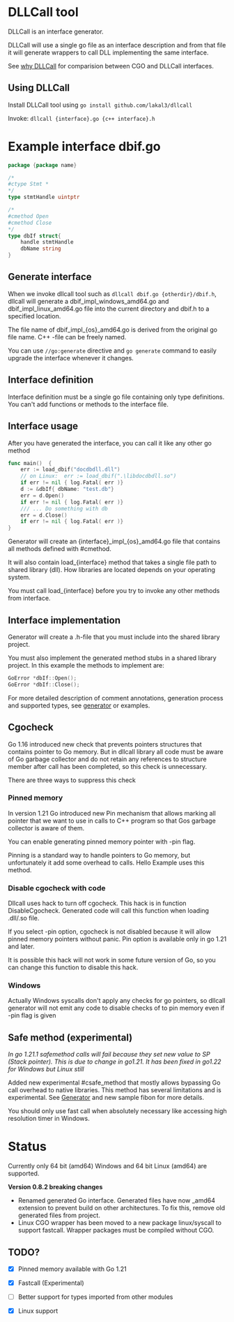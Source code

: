 # DLLCall tool

DLLCall is an interface generator. 

DLLCall will use a single go file as an interface description and
from that file it will generate wrappers to call DLL implementing the same interface.

See [why DLLCall](why.md) for comparision between CGO and DLLCall interfaces.

## Using DLLCall

Install DLLCall tool using `go install github.com/lakal3/dllcall`

Invoke:  `dllcall {interface}.go {c++ interface}.h`

# Example interface dbif.go

```go
package {package name}

/*
#ctype Stmt *
*/
type stmtHandle uintptr

/*
#cmethod Open
#cmethod Close
*/
type dbIf struct{
	handle stmtHandle
	dbName string	
}
```

## Generate interface
When we invoke dllcall tool such as `dllcall dbif.go {otherdir}/dbif.h`, 
dllcall will generate a dbif_impl_windows_amd64.go and dbif_impl_linux_amd64.go file into the current directory and dbif.h to a specified location.

The file name of dbif_impl_{os}_amd64.go is derived from the original go file name. C++ -file can be freely named.

You can use `//go:generate` directive and `go generate` command to easily upgrade the interface whenever it changes.

## Interface definition

Interface definition must be a single go file containing only type definitions. 
You can't add functions or methods to the interface file.

## Interface usage
After you have generated the interface, you can call it like any other go method 

```go
func main()  {
	err := load_dbif("docdbdll.dll") 
	// on Linux:  err := load_dbif(".\libdocdbdll.so") 
	if err != nil { log.Fatal( err )}
	d := &dbIf{ dbName: "test.db"}
	err = d.Open()
	if err != nil { log.Fatal( err )}
	/// ... Do something with db
	err = d.Close()
	if err != nil { log.Fatal( err )}
}
```

Generator will create an {interface}\_impl\_{os}_amd64.go file that contains all methods 
defined with #cmethod. 

It will also contain load\_{interface} method that takes a single file path to shared library (dll).
How libraries are located depends on your operating system.
 
You must call load\_{interface} before you try to invoke any other methods from interface.

## Interface implementation

Generator will create a .h-file that you must include into the shared library project. 

You must also implement the generated method stubs in a shared library project. 
In this example the methods to implement are:
```cpp
GoError *dbIf::Open();
GoError *dbIf::Close();
```

For more detailed description of comment annotations, generation process and supported types, see [generator](generator.md)
or examples.

## Cgocheck

Go 1.16 introduced new check that prevents pointers structures that contains pointer to Go memory.
But in dllcall library all code must be aware of Go garbage collector and do not retain any references
to structure member after call has been completed, so this check is unnecessary.

There are three ways to suppress this check

### Pinned memory
In version 1.21 Go introduced new Pin mechanism that allows marking all pointer that we want to use in calls to C++ program so
that Gos garbage collector is aware of them. 

You can enable generating pinned memory pointer with -pin flag. 

Pinning is a standard way to handle pointers to Go memory, but unfortunately it add some overhead to calls. Hello Example uses this method.

### Disable cgocheck with code

Dllcall uses hack to turn off cgocheck. This hack is in function DisableCgocheck. 
Generated code will call this function when loading .dll/.so file.

If you select -pin option, cgocheck is not disabled because it will allow pinned memory pointers without panic. 
Pin option is available only in go 1.21 and later.

It is possible this hack will not work in some future version of Go, so you can change this function
to disable this hack. 

### Windows

Actually Windows syscalls don't apply any checks for go pointers, so dllcall generator will
not emit any code to disable checks of to pin memory even if -pin flag is given


## Safe method (experimental)

*In go 1.21.1 safemethod calls will fail because they set new value to SP (Stack pointer). 
This is due to change in go1.21. It has been fixed in go1.22 for Windows but Linux still*

Added new experimental \#csafe_method that mostly allows bypassing Go call overhead to native libraries.
This method has several limitations and is experimental. See [Generator](generator.md) and new sample fibon for more details.

You should only use fast call when absolutely necessary like accessing high resolution timer in Windows. 

# Status

Currently only 64 bit (amd64) Windows and 64 bit Linux (amd64) are supported. 


**Version 0.8.2 breaking changes**
- Renamed generated Go interface. Generated files have now _amd64 extension to prevent build on other architectures. 
To fix this, remove old generated files from project.
- Linux CGO wrapper has been moved to a new package linux/syscall to support fastcall. Wrapper packages must be compiled without CGO.

   

## TODO?
- [x] Pinned memory available with Go 1.21
- [x] Fastcall (Experimental)
- [ ] Better support for types imported from other modules
- [x] Linux support 






  


